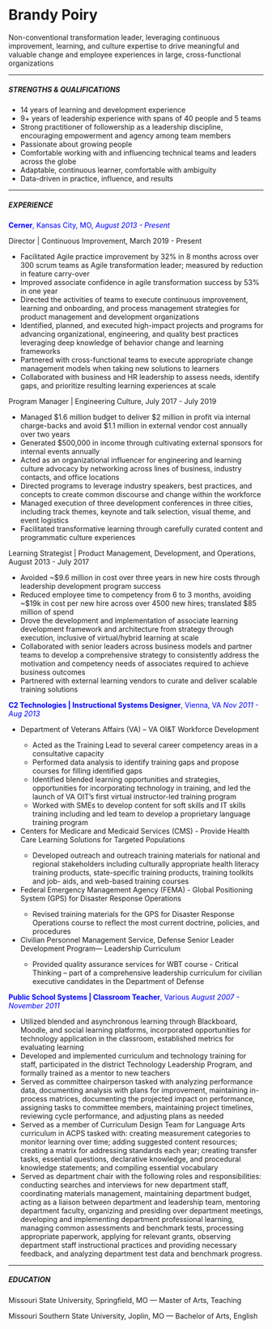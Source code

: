 
<h1> Brandy Poiry </h1>
<p> Non-conventional transformation leader, leveraging continuous improvement, learning, and culture expertise to drive meaningful and valuable change and employee experiences in large, cross-functional organizations</p>
<hr>
<h5> STRENGTHS & QUALIFICATIONS </h5>
<ul>
  <li> 14 years of learning and development experience </li>
  <li> 9+ years of leadership experience with spans of 40 people and 5 teams </li>
  <li> Strong practitioner of followership as a leadership discipline, encouraging empowerment and agency among team members </li>
  <li> Passionate about growing people </li>
  <li> Comfortable working with and influencing technical teams and leaders across the globe </li> 
  <li> Adaptable, continuous learner, comfortable with ambiguity </li>
  <li> Data-driven in practice, influence, and results </li>
</ul>
<hr>
<h5> EXPERIENCE </h5>
<p style="color:blue;"> <b> Cerner</b>, Kansas City, MO, <i> August 2013 - Present </i> </p>
<p> Director | Continuous Improvement, March 2019 - Present </p>
<ul>
  <li> Facilitated Agile practice improvement by 32% in 8 months across over 300 scrum teams as Agile transformation leader; measured by reduction in feature carry-over </li>
  <li> Improved associate confidence in agile transformation success by 53% in one year </li>
  <li> Directed the activities of teams to execute continuous improvement, learning and onboarding, and process management strategies for product management and development organizations
  <li> Identified, planned, and executed high-impact projects and programs for advancing organizational, engineering, and quality best practices leveraging deep knowledge of behavior change and learning frameworks </li>
  <li> Partnered with cross-functional teams to execute appropriate change management models when taking new solutions to learners </li>
  <li> Collaborated with business and HR leadership to assess needs, identify gaps, and prioritize resulting learning experiences at scale </li>
</ul>
<p> Program Manager | Engineering Culture, July 2017 - July 2019 </p>
<ul>
  <li> Managed $1.6 million budget to deliver $2 million in profit via internal charge-backs and avoid $1.1 million in external vendor cost annually over two years </li>
  <li> Generated $500,000 in income through cultivating external sponsors for internal events annually </li>
  <li> Acted as an organizational influencer for engineering and learning culture advocacy by networking across lines of business, industry contacts, and office locations </li>
  <li> Directed programs to leverage industry speakers, best practices, and concepts to create common discourse and change within the workforce </li>
  <li> Managed execution of three development conferences in three cities, including track themes, keynote and talk selection, visual theme, and event logistics </li>
  <li> Facilitated transformative learning through carefully curated content and programmatic culture experiences </li>
</ul>
<p> Learning Strategist | Product Management, Development, and Operations, August 2013 - July 2017 </p>
<ul>
  <li>Avoided ~$9.6 million in cost over three years in new hire costs through leadership development program success
  <li> Reduced employee time to competency from 6 to 3 months, avoiding ~$19k in cost per new hire across over 4500 new hires; translated $85 million of spend </li>
  <li> Drove the development and implementation of associate learning development framework and architecture from strategy through execution, inclusive of virtual/hybrid learning at scale
  <li> Collaborated with senior leaders across business models and partner teams to develop a comprehensive strategy to consistently address the motivation and competency needs of associates required to achieve business outcomes </li>
  <li> Partnered with external learning vendors to curate and deliver scalable training solutions </li>
</ul>
<p style="color:blue;"> <b> C2 Technologies | Instructional Systems Designer</b>, Vienna, VA <i> Nov 2011 - Aug 2013 </i> </p>
<ul>
  <li> Department of Veterans Affairs (VA) – VA OI&T Workforce Development</li>
  <ul>
    <li> Acted as the Training Lead to several career competency areas in a consultative capacity </li>
    <li> Performed data analysis to identify training gaps and propose courses for filling identified gaps </li>
    <li> Identified blended learning opportunities and strategies, opportunities for incorporating technology in training, and led the launch of VA OIT’s first virtual instructor-led training program </li>
    <li> Worked with SMEs to develop content for soft skills and IT skills training including and led team to develop a proprietary language training program </li></ul>
  <li> Centers for Medicare and Medicaid Services (CMS) - Provide Health Care Learning Solutions for Targeted Populations </li>
  <ul>
    <li> Developed outreach and outreach training materials for national and regional stakeholders including culturally appropriate health literacy training products, state-specific training products, training toolkits and job- aids, and web-based training courses </li></ul>
  <li> Federal Emergency Management Agency (FEMA) - Global Positioning System (GPS) for Disaster Response Operations </li>
  <ul>
    <li> Revised training materials for the GPS for Disaster Response Operations course to reflect the most current doctrine, policies, and procedures </li></ul>
  <li> Civilian Personnel Management Service, Defense Senior Leader Development Program— Leadership Curriculum </li>
  <ul>
      <li> Provided quality assurance services for WBT course - Critical Thinking – part of a comprehensive leadership curriculum for civilian executive candidates in the Department of Defense </li></ul>
</ul>
<p style="color:blue;"> <b> Public School Systems | Classroom Teacher</b>, Various <i> August 2007 - November 2011 </i> </p>
<ul>
  <li> Utilized blended and asynchronous learning through Blackboard, Moodle, and social learning platforms, incorporated opportunities for technology application in the classroom, established metrics for evaluating learning
  <li> Developed and implemented curriculum and technology training for staff, participated in the district Technology Leadership Program, and formally trained as a mentor to new teachers 
  <li> Served as committee chairperson tasked with analyzing performance data, documenting analysis with plans for improvement, maintaining in-process matrices, documenting the projected impact on performance, assigning tasks to committee members, maintaining project timelines, reviewing cycle performance, and adjusting plans as needed </li>
  <li> Served as a member of Curriculum Design Team for Language Arts curriculum in ACPS tasked with: creating measurement categories to monitor learning over time; adding suggested content resources; creating a matrix for addressing standards each year; creating transfer tasks, essential questions, declarative knowledge, and procedural knowledge statements; and compiling essential vocabulary </li>
  <li> Served as department chair with the following roles and responsibilities: conducting searches and interviews for new department staff, coordinating materials management, maintaining department budget, acting as a liaison between department and leadership team, mentoring department faculty, organizing and presiding over department meetings, developing and implementing department professional learning, managing common assessments and benchmark tests, processing appropriate paperwork, applying for relevant grants, observing department staff instructional practices and providing necessary feedback, and analyzing department test data and benchmark progress.
</ul>
<hr>
<h5> EDUCATION </h5>
<p> Missouri State University, Springfield, MO — Master of Arts, Teaching </p>
<p> Missouri Southern State University, Joplin, MO — Bachelor of Arts, English </p>
